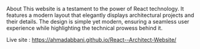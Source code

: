 About
This website is a testament to the power of React technology. It features a modern layout that elegantly displays architectural projects and their details. The design is simple yet modern, ensuring a seamless user experience while highlighting the technical prowess behind it.

 Live site : https://ahmadabbani.github.io/React--Architect-Website/

